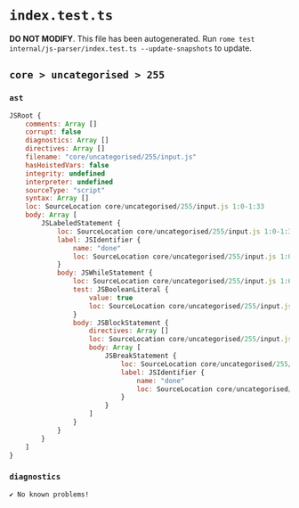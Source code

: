# `index.test.ts`

**DO NOT MODIFY**. This file has been autogenerated. Run `rome test internal/js-parser/index.test.ts --update-snapshots` to update.

## `core > uncategorised > 255`

### `ast`

```javascript
JSRoot {
	comments: Array []
	corrupt: false
	diagnostics: Array []
	directives: Array []
	filename: "core/uncategorised/255/input.js"
	hasHoistedVars: false
	integrity: undefined
	interpreter: undefined
	sourceType: "script"
	syntax: Array []
	loc: SourceLocation core/uncategorised/255/input.js 1:0-1:33
	body: Array [
		JSLabeledStatement {
			loc: SourceLocation core/uncategorised/255/input.js 1:0-1:33
			label: JSIdentifier {
				name: "done"
				loc: SourceLocation core/uncategorised/255/input.js 1:0-1:4 (done)
			}
			body: JSWhileStatement {
				loc: SourceLocation core/uncategorised/255/input.js 1:6-1:33
				test: JSBooleanLiteral {
					value: true
					loc: SourceLocation core/uncategorised/255/input.js 1:13-1:17
				}
				body: JSBlockStatement {
					directives: Array []
					loc: SourceLocation core/uncategorised/255/input.js 1:19-1:33
					body: Array [
						JSBreakStatement {
							loc: SourceLocation core/uncategorised/255/input.js 1:21-1:31
							label: JSIdentifier {
								name: "done"
								loc: SourceLocation core/uncategorised/255/input.js 1:27-1:31 (done)
							}
						}
					]
				}
			}
		}
	]
}
```

### `diagnostics`

```
✔ No known problems!

```
